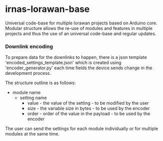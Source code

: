 # irnas-lorawan-base
Universal code-base for multiple lorawan projects based on Arduino core. Modular structure allows the re-use of modules and features in multiple projects and thus the use of an universal code-base and regular updates.

### Downlink encoding
To prepare data for the downlinks to happen, there is a json template 'encoded_settings_template.json' which is created using 'encoder_generator.py' each time fields the device sends change in the development process.

The structure outline is as follows:
 * module name
   * setting name
     * value - the value of the setting - to be modified by the user
     * size - the variable size in bytes - to be used by the encoder
     * order - order of the value in the payload - to be used by the encoder
    
The user can send the settings for each module individually or for multiple modules at the same time.